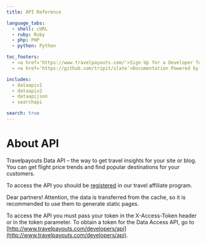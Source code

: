 ```yaml
---
title: API Reference

language_tabs:
  - shell: cURL
  - ruby: Ruby
  - php: PHP
  - python: Python

toc_footers:
  - <a href='https://www.travelpayouts.com/'>Sign Up for a Developer Token</a>
  - <a href='https://github.com/tripit/slate'>Documentation Powered by Slate</a>

includes:
  - dataapiv1
  - dataapiv2
  - dataapijson
  - searchapi

search: true
---
```


# About API

Travelpayouts Data API – the way to get travel insights for your site or blog. You can get flight price trends and find popular destinations for your customers.

To access the API you should be [registered](https://travelpayouts.com/) in our travel affiliate program.

<aside class="notice">
Dear partners! Attention, the data is transferred from the cache, so it is recommended to use them to generate static pages.
</aside>

To access the API you must pass your token in the X-Access-Token header or in the token parameter. To obtain a token for the Data Access API, go to [http://www.travelpayouts.com/developers/api](http://www.travelpayouts.com/developers/api).
